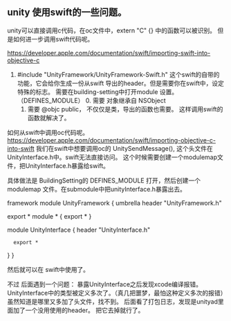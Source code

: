 ## unity 使用swift的一些问题。

unity可以直接调用c代码，在oc文件中，extern "C" {} 中的函数可以被识别。
但是如何进一步调用swift代码呢。

https://developer.apple.com/documentation/swift/importing-swift-into-objective-c

1. #include "UnityFramework/UnityFramework-Swift.h"
这个swift的自带的功能，它会给你生成一份从swift 导出的header。但是需要你在swift中，设定特殊的标志。 需要在building-setting中打开module 设置。（DEFINES_MODULE）
    0. 需要 对象继承自 NSObject
    1. 需要 @objc public， 不仅仅是类，导出的函数也需要。
这样调用swift的函数就解决了。


如何从swift中调用oc代码呢。
https://developer.apple.com/documentation/swift/importing-objective-c-into-swift
我们在swift中想要调用oc的 UnitySendMessage(), 这个头文件在UnityInterface.h中。swift无法直接访问。
这个时候需要创建一个modulemap文件，把UnityInterface.h暴露给swift。

具体做法是 BuildingSetting的 DEFINES_MODULE 打开，然后创建一个modulemap 文件。在submodule中把unityInterface.h暴露出去。

framework module UnityFramework {
  umbrella header "UnityFramework.h"

  export *
  module * { export * }

  module UnityInterface {
      header "UnityInterface.h"

      export *
  }
}

然后就可以在 swift中使用了。

不过 后面遇到一个问题：
暴露UnityInterface之后发现xcode编译报错。UnityInterface中的类型被定义多次了。（真几把噩梦，最怕这种定义多次的报错）虽然知道是哪里又多加了头文件，找不到。
后面看了打包日志，发现是unityad里面加了一个没用使用的header。 把它去掉就行了。

